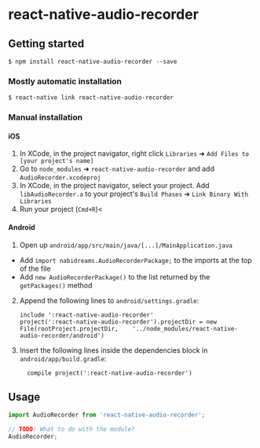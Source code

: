 # react-native-audio-recorder

## Getting started

`$ npm install react-native-audio-recorder --save`

### Mostly automatic installation

`$ react-native link react-native-audio-recorder`

### Manual installation

#### iOS

1. In XCode, in the project navigator, right click `Libraries` ➜ `Add Files to [your project's name]`
2. Go to `node_modules` ➜ `react-native-audio-recorder` and add `AudioRecorder.xcodeproj`
3. In XCode, in the project navigator, select your project. Add `libAudioRecorder.a` to your project's `Build Phases` ➜ `Link Binary With Libraries`
4. Run your project (`Cmd+R`)<

#### Android

1. Open up `android/app/src/main/java/[...]/MainApplication.java`

- Add `import nabidreams.AudioRecorderPackage;` to the imports at the top of the file
- Add `new AudioRecorderPackage()` to the list returned by the `getPackages()` method

2. Append the following lines to `android/settings.gradle`:
   ```
   include ':react-native-audio-recorder'
   project(':react-native-audio-recorder').projectDir = new File(rootProject.projectDir, 	'../node_modules/react-native-audio-recorder/android')
   ```
3. Insert the following lines inside the dependencies block in `android/app/build.gradle`:
   ```
     compile project(':react-native-audio-recorder')
   ```

## Usage

```javascript
import AudioRecorder from 'react-native-audio-recorder';

// TODO: What to do with the module?
AudioRecorder;
```
